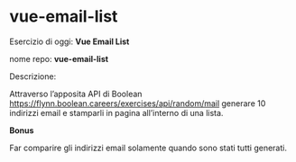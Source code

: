 # vue-email-list

Esercizio di oggi: **Vue Email List**

nome repo: **vue-email-list**

Descrizione:

Attraverso l’apposita API di Boolean
https://flynn.boolean.careers/exercises/api/random/mail
generare 10 indirizzi email e stamparli in pagina all’interno di una lista.

**Bonus**

Far comparire gli indirizzi email solamente quando sono stati tutti generati.